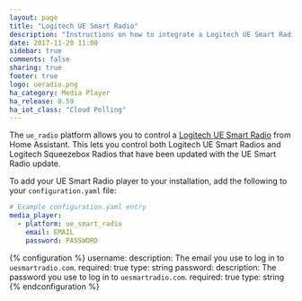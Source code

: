 ```yaml
---
layout: page
title: "Logitech UE Smart Radio"
description: "Instructions on how to integrate a Logitech UE Smart Radio player into Home Assistant."
date: 2017-11-20 11:00
sidebar: true
comments: false
sharing: true
footer: true
logo: ueradio.png
ha_category: Media Player
ha_release: 0.59
ha_iot_class: "Cloud Polling"
---
```



The `ue_radio` platform allows you to control a [Logitech UE Smart Radio](https://www.uesmartradio.com) from Home Assistant. This lets you control both Logitech UE Smart Radios and Logitech Squeezebox Radios that have been updated with the UE Smart Radio update.

To add your UE Smart Radio player to your installation, add the following to your `configuration.yaml` file:

```yaml
# Example configuration.yaml entry
media_player:
  - platform: ue_smart_radio
    email: EMAIL
    password: PASSWORD
```

{% configuration %}
username:
  description: The email you use to log in to `uesmartradio.com`.
  required: true
  type: string
password:
  description: The password you use to log in to `uesmartradio.com`.
  required: true
  type: string
{% endconfiguration %}
